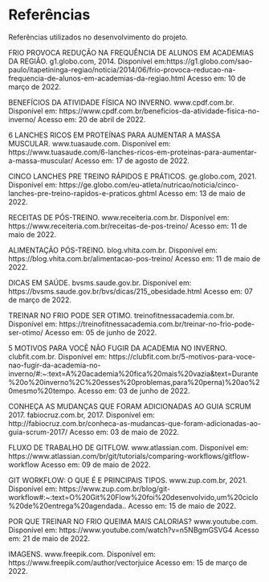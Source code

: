 # Referências

Referências utilizados no desenvolvimento do projeto.<br>

<p>FRIO PROVOCA REDUÇÃO NA FREQUÊNCIA DE ALUNOS EM ACADEMIAS DA REGIÃO. g1.globo.com, 2014.  Disponível em:https://g1.globo.com/sao-paulo/itapetininga-regiao/noticia/2014/06/frio-provoca-reducao-na-frequencia-de-alunos-em-academias-da-regiao.html Acesso em: 10 de março de 2022.</p>

<p>BENEFÍCIOS DA ATIVIDADE FÍSICA NO INVERNO. www.cpdf.com.br. Disponível em: https://www.cpdf.com.br/beneficios-da-atividade-fisica-no-inverno/ Acesso em: 20 de abril de 2022.</p>

<p>6 LANCHES RICOS EM PROTEÍNAS PARA AUMENTAR A MASSA MUSCULAR. www.tuasaude.com. Disponível em: https://www.tuasaude.com/6-lanches-ricos-em-proteinas-para-aumentar-a-massa-muscular/ Acesso em: 17 de agosto de 2022.</p>

<p> CINCO LANCHES PRE TREINO RÁPIDOS E PRÁTICOS. ge.globo.com, 2021. Disponível em: https://ge.globo.com/eu-atleta/nutricao/noticia/cinco-lanches-pre-treino-rapidos-e-praticos.ghtml Acesso em: 13 de maio de 2022.</p>

<p>RECEITAS DE PÓS-TREINO. www.receiteria.com.br. Disponível em: https://www.receiteria.com.br/receitas-de-pos-treino/ Acesso em: 11 de maio de 2022.</p>

<p>ALIMENTAÇÃO PÓS-TREINO. blog.vhita.com.br. Disponível em: https://blog.vhita.com.br/alimentacao-pos-treino/ Acesso em: 11 de maio de 2022.</p>

<p>DICAS EM SAÚDE. bvsms.saude.gov.br. Disponível em: https://bvsms.saude.gov.br/bvs/dicas/215_obesidade.html Acesso em: 07 de março de 2022.</p>

<p>TREINAR NO FRIO PODE SER OTIMO. treinofitnessacademia.com.br. Disponível em: https://treinofitnessacademia.com.br/treinar-no-frio-pode-ser-otimo/ Acesso em: 05 de junho de 2022.</p>

<p>5 MOTIVOS PARA VOCÊ NÃO FUGIR DA ACADEMIA NO INVERNO. clubfit.com.br. Disponível em: https://clubfit.com.br/5-motivos-para-voce-nao-fugir-da-academia-no-inverno/#:~:text=A%20academia%20fica%20mais%20vazia&text=Durante%20o%20inverno%2C%20esses%20problemas,para%20perna)%20ao%20mesmo%20tempo. Acesso em: 03 de junho de 2022.</p>

<p>CONHEÇA AS MUDANÇAS QUE FORAM ADICIONADAS AO GUIA SCRUM 2017. fabiocruz.com.br, 2017. Disponível em: http://fabiocruz.com.br/conheca-as-mudancas-que-foram-adicionadas-ao-guia-scrum-2017/ Acesso em: 03 de maio de 2022.</p>

<p>FLUXO DE TRABALHO DE GITFLOW. www.atlassian.com. Disponível em: https://www.atlassian.com/br/git/tutorials/comparing-workflows/gitflow-workflow Acesso em: 09 de maio de 2022.</p>

<p>GIT WORKFLOW: O QUE É E PRINCIPAIS TIPOS. www.zup.com.br, 2021. Disponível em: https://www.zup.com.br/blog/git-workflow#:~:text=O%20Git%20Flow%20foi%20desenvolvido,um%20ciclo%20de%20entrega%20agendada.. Acesso em: 15 de maio de 2022.</p>

<p>POR QUE TREINAR NO FRIO QUEIMA MAIS CALORIAS? www.youtube.com. Disponível em: https://www.youtube.com/watch?v=n5NBgmGSVG4 Acesso em: 21 de maio de 2022.</p>

<p>IMAGENS. www.freepik.com. Disponível em: https://www.freepik.com/author/vectorjuice Acesso em: 15 de março de 2022.</p>
